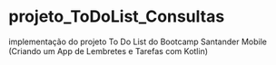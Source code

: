 # projeto_ToDoList_Consultas
implementação do projeto To Do List do Bootcamp Santander Mobile (Criando um App de Lembretes e Tarefas com Kotlin)
